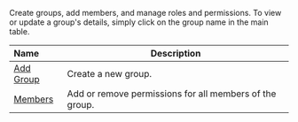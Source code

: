 Create groups, add members, and manage roles and permissions. To view or update a group's details, simply click on the group name in the main table.

<!-- <img src="/static/images/groups.png" alt="groups" style="width: 100%; display: block"></a> -->

**Name** | **Description** 
:--- | ---
[Add Group](/organization/add-group) | Create a new group. 
[Members](/organization/groups/permissions) | Add or remove permissions for all members of the group.
<!-- 

## Member Permissions

Click on any Member icons in the table to add or remove members and manage their roles. 

**Name** | **Description** 
:--- | ---
Name | Enter the name of a member you want to add to your group.
Role | Assign a View, Stager, Editor, or Admin role to a new or existing member via the dropdown menus.
Add | Click the orange **+** button to add a new member to your group.
Delete |  Click the **x** on the right side of the table to remove a member from your group. 


!!! Note:
A group or group member can be assigned one of four roles in Solodev CMS:

- **View:** Allows a member to see items and content. 
- **Stager:** Enables a member to create or modify content but not publish.
- **Editor:** Gives a member the ability to view, create, edit, and publish.
- **Admin:** Provides full editorial control and management of group members.
!!! -->